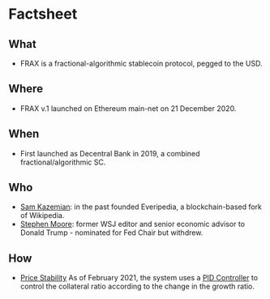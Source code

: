 # Factsheet

## What
- FRAX is a fractional-algorithmic stablecoin protocol, pegged to the USD. 
## Where
- FRAX v.1 launched on Ethereum main-net on 21 December 2020.
## When
- First launched as Decentral Bank in 2019, a combined fractional/algorithmic SC.
## Who
- [Sam Kazemian](https://en.wikipedia.org/wiki/Sam_Kazemian): in the past founded Everipedia, a blockchain-based fork of Wikipedia.
- [Stephen Moore](https://en.wikipedia.org/wiki/Stephen_Moore_(writer)): former WSJ editor and senior economic advisor to Donald Trump - nominated for Fed Chair but withdrew.
## How
- [Price Stability](https://docs.frax.finance/price-stability) As of February 2021, the system uses a [PID Controller](https://en.wikipedia.org/wiki/PID_controller) to control the collateral ratio according to the change in the growth ratio.